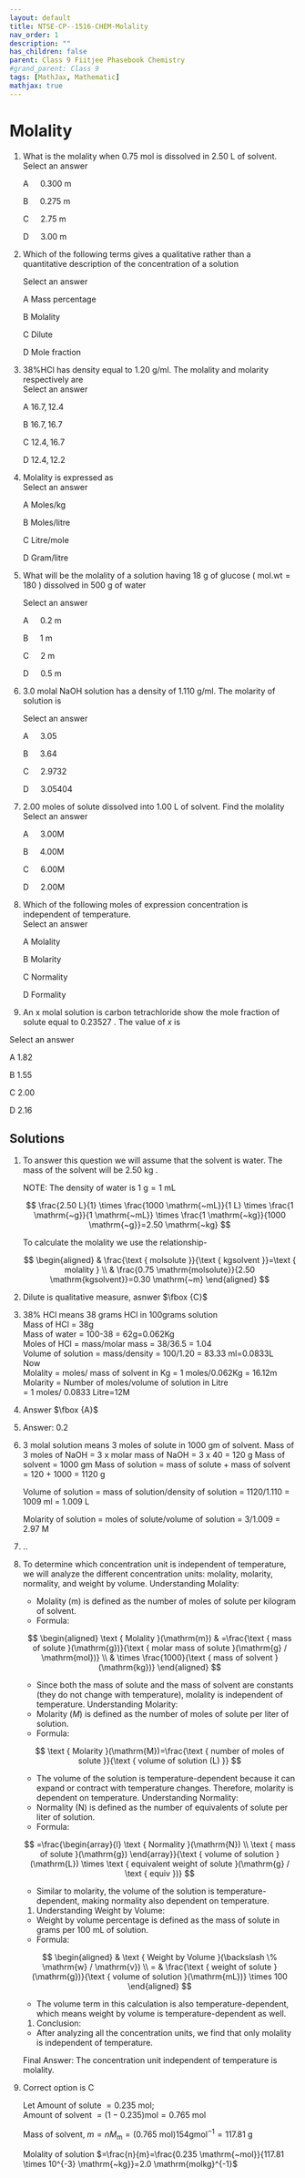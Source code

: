 ```yaml
---
layout: default
title: NTSE-CP--1516-CHEM-Molality
nav_order: 1
description: ""
has_children: false
parent: Class 9 Fiitjee Phasebook Chemistry
#grand_parent: Class 9
tags: [MathJax, Mathematic]
mathjax: true
---
```

# Molality

1. What is the molality when 0.75 mol is dissolved in 2.50 L of solvent.  
Select an answer

    A $\quad 0.300 \mathrm{~m}$

    B $\quad 0.275 \mathrm{~m}$

    C $\quad 2.75 \mathrm{~m}$

    D $\quad 3.00 \mathrm{~m}$

2. Which of the following terms gives a qualitative rather than a quantitative description of the concentration of a solution  

    Select an answer

    A Mass percentage

    B Molality

    C Dilute

    D Mole fraction

3. $38 \% \mathrm{HCl}$ has density equal to $1.20 \mathrm{~g} / \mathrm{ml}$. The molality and molarity respectively are  
    Select an answer  

    A $16.7,12.4$

    B $16.7,16.7$

    C $12.4,16.7$

    D $12.4,12.2$

4. Molality is expressed as  
   Select an answer  

    A Moles/kg

    B Moles/litre

    C Litre/mole

    D Gram/litre

5. What will be the molality of a solution having 18 g of glucose ( $\mathrm{mol} . \mathrm{wt}=180$ ) dissolved in 500 g of water

    Select an answer

    A $\quad 0.2 \mathrm{~m}$

    B $\quad 1 \mathrm{~m}$

    C $\quad 2 \mathrm{~m}$

    D $\quad 0.5 \mathrm{~m}$


6. 3.0 molal NaOH solution has a density of $1.110 \mathrm{~g} / \mathrm{ml}$. The molarity of solution is

    Select an answer  

    A $\quad 3.05$

    B $\quad 3.64$

    C $\quad 2.9732$

    D $\quad 3.05404$

7. 2.00 moles of solute dissolved into 1.00 L of solvent. Find the molality
   Select an answer

    A $\quad 3.00 \mathrm{M}$

    B $\quad 4.00 \mathrm{M}$

    C $\quad 6.00 \mathrm{M}$

    D $\quad 2.00 \mathrm{M}$

8. Which of the following moles of expression concentration is independent of temperature.  
    Select an answer  

    A Molality  

    B Molarity  

    C Normality  

    D Formality  

9. An $\text{x}$ molal solution is carbon tetrachloride show the mole fraction of solute equal to 0.23527 . The value of $x$ is

Select an answer

A 1.82

B 1.55

C 2.00

D 2.16

## Solutions

1. To answer this question we will assume that the solvent is water. The mass of the solvent will be 2.50 kg .

    NOTE: The density of water is $1 \mathrm{~g}=1 \mathrm{~mL}$

    $$
    \frac{2.50 L}{1} \times \frac{1000 \mathrm{~mL}}{1 L} \times \frac{1 \mathrm{~g}}{1 \mathrm{~mL}} \times \frac{1 \mathrm{~kg}}{1000 \mathrm{~g}}=2.50 \mathrm{~kg}
    $$


    To calculate the molality we use the relationship-

    $$
    \begin{aligned}
    & \frac{\text { molsolute }}{\text { kgsolvent }}=\text { molality } \\
    & \frac{0.75 \mathrm{molsolute}}{2.50 \mathrm{kgsolvent}}=0.30 \mathrm{~m}
    \end{aligned}
    $$

2. Dilute is qualitative measure, asnwer $\fbox {C}$

3. 38% HCl means 38 grams HCl in 100grams solution  
    Mass of HCl = 38g  
    Mass of water = 100-38 = 62g=0.062Kg  
    Moles of HCl = mass/molar mass = 38/36.5 = 1.04  
    Volume of solution = mass/density = 100/1.20 = 83.33 ml=0.0833L  
    Now  
    Molality = moles/ mass of solvent in Kg = 1 moles/0.062Kg = 16.12m  
    Molarity = Number of moles/volume of solution in Litre  
    = 1 moles/ 0.0833 Litre=12M  

4. Answer $\fbox {A}$


5. Answer: 0.2

6. 3 molal solution means 3 moles of solute in 1000 gm of solvent.
Mass of 3 moles of NaOH = 3 x molar mass of NaOH
= 3 x 40 = 120 g
    Mass of solvent = 1000 gm
    Mass of solution = mass of solute + mass of solvent
    = 120 + 1000
    = 1120 g

    Volume of solution = mass of solution/density of solution
    = 1120/1.110
    = 1009 ml
    = 1.009 L

    Molarity of solution = moles of solute/volume of solution
    = 3/1.009
    = 2.97 M

7. ..

8. To determine which concentration unit is independent of temperature, we will analyze the different concentration units: molality, molarity, normality, and weight by volume.
    Understanding Molality:
    - Molality $(\mathrm{m})$ is defined as the number of moles of solute per kilogram of solvent.
    - Formula:

    $$
    \begin{aligned}
    \text { Molality }(\mathrm{m}) & =\frac{\text { mass of solute }(\mathrm{g})}{\text { molar mass of solute }(\mathrm{g} / \mathrm{mol})} \\
    & \times \frac{1000}{\text { mass of solvent }(\mathrm{kg})}
    \end{aligned}
    $$

    - Since both the mass of solute and the mass of solvent are constants (they do not change with temperature), molality is independent of temperature.
    Understanding Molarity:
    - Molarity $(M)$ is defined as the number of moles of solute per liter of solution.
    - Formula:

    $$
    \text { Molarity }(\mathrm{M})=\frac{\text { number of moles of solute }}{\text { volume of solution (L) }}
    $$

    - The volume of the solution is temperature-dependent because it can expand or contract with temperature changes. Therefore, molarity is dependent on temperature.
    Understanding Normality:
    - Normality $(\mathrm{N})$ is defined as the number of equivalents of solute per liter of solution.
    - Formula:

    $$
    =\frac{\begin{array}{l}
    \text { Normality }(\mathrm{N}) \\
    \text { mass of solute }(\mathrm{g})
    \end{array}}{\text { volume of solution }(\mathrm{L}) \times \text { equivalent weight of solute }(\mathrm{g} / \text { equiv })}
    $$

    - Similar to molarity, the volume of the solution is temperature-dependent, making normality also dependent on temperature.
    1. Understanding Weight by Volume:
    - Weight by volume percentage is defined as the mass of solute in grams per 100 mL of solution.
    - Formula:

    $$
    \begin{aligned}
    & \text { Weight by Volume }(\backslash \% \mathrm{w} / \mathrm{v}) \\
    = & \frac{\text { weight of solute }(\mathrm{g})}{\text { volume of solution }(\mathrm{mL})} \times 100
    \end{aligned}
    $$

    - The volume term in this calculation is also temperature-dependent, which means weight by volume is temperature-dependent as well.
    1. Conclusion:
    - After analyzing all the concentration units, we find that only molality is independent of temperature.

    Final Answer:
    The concentration unit independent of temperature is molality.

9. Correct option is C

    Let Amount of solute $=0.235 \mathrm{~mol} ;$   
    Amount of solvent $=(1-0.235) \mathrm{mol}=0.765 \mathrm{~mol}$ 
    
    Mass of solvent, $m=n M_{\mathrm{m}}=(0.765 \mathrm{~mol}) 154 \mathrm{gmol}^{-1}=117.81 \mathrm{~g}$ 
    
    Molality of solution $=\frac{n}{m}=\frac{0.235 \mathrm{~mol}}{117.81 \times 10^{-3} \mathrm{~kg}}=2.0 \mathrm{molkg}^{-1}$

